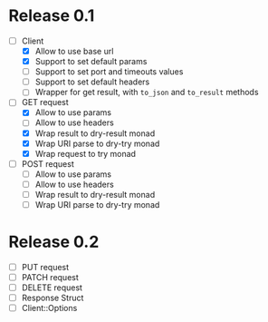 # Release 0.1

- [ ] Client
  - [x] Allow to use base url
  - [x] Support to set default params
  - [ ] Support to set port and timeouts values
  - [ ] Support to set default headers
  - [ ] Wrapper for get result, with `to_json` and `to_result` methods

- [ ] GET request
  - [x] Allow to use params
  - [ ] Allow to use headers
  - [x] Wrap result to dry-result monad
  - [x] Wrap URI parse to dry-try monad
  - [x] Wrap request to try monad

- [ ] POST request
  - [ ] Allow to use params
  - [ ] Allow to use headers
  - [ ] Wrap result to dry-result monad
  - [ ] Wrap URI parse to dry-try monad

# Release 0.2

- [ ] PUT request
- [ ] PATCH request
- [ ] DELETE request
- [ ] Response Struct
- [ ] Client::Options
